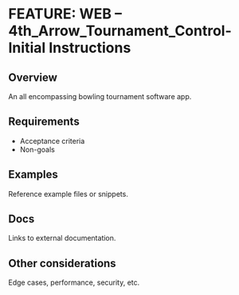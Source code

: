# FEATURE: WEB – 4th_Arrow_Tournament_Control- Initial Instructions

## Overview

An all encompassing bowling tournament software app.

## Requirements

- Acceptance criteria
- Non-goals

## Examples

Reference example files or snippets.

## Docs

Links to external documentation.

## Other considerations

Edge cases, performance, security, etc.
